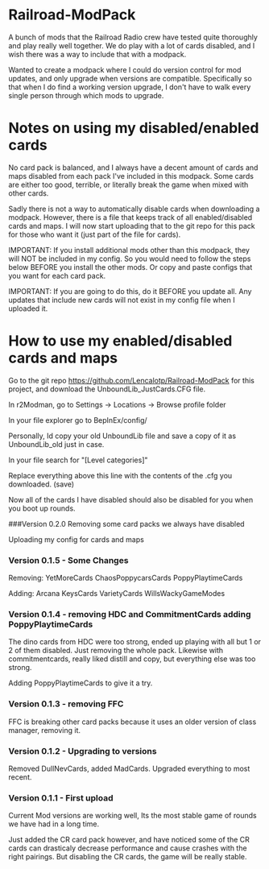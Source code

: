 # Railroad-ModPack
 A bunch of mods that the Railroad Radio crew have tested quite thoroughly and play really well together.
 We do play with a lot of cards disabled, and I wish there was a way to include that with a modpack.

 Wanted to create a modpack where I could do version control for mod updates, and only upgrade when versions are compatible. Specifically so that when I do find a working version upgrade, I don't have to walk every single person through which mods to upgrade.

# Notes on using my disabled/enabled cards
 No card pack is balanced, and I always have a decent amount of cards and maps disabled from each pack I've included in this modpack. Some cards are either too good, terrible, or literally break the game when mixed with other cards.

 Sadly there is not a way to automatically disable cards when downloading a modpack. However, there is a file that keeps track of all enabled/disabled cards and maps. I will now start uploading that to the git repo for this pack for those who want it (just part of the file for cards).

 IMPORTANT:
 If you install additional mods other than this modpack, they will NOT be included in my config. So you would need to follow the steps below BEFORE you install the other mods. Or copy and paste configs that you want for each card pack.

 IMPORTANT:
 If you are going to do this, do it BEFORE you update all. Any updates that include new cards will not exist in my config file when I uploaded it.

# How to use my enabled/disabled cards and maps
Go to the git repo https://github.com/Lencalotp/Railroad-ModPack for this project, and download the UnboundLib_JustCards.CFG file.

In r2Modman, go to Settings -> Locations -> Browse profile folder

In your file explorer go to BepInEx/config/

Personally, Id copy your old UnboundLib file and save a copy of it as UnboundLib_old just in case.

In your file search for "[Level categories]"

Replace everything above this line with the contents of the .cfg you downloaded. (save)

Now all of the cards I have disabled should also be disabled for you when you boot up rounds.

###Version 0.2.0
  Removing some card packs we always have disabled

  Uploading my config for cards and maps

### Version 0.1.5 - Some Changes
  Removing:
    YetMoreCards
    ChaosPoppycarsCards
    PoppyPlaytimeCards

  Adding:
   Arcana
   KeysCards
   VarietyCards
   WillsWackyGameModes

### Version 0.1.4 - removing HDC and CommitmentCards adding PoppyPlaytimeCards
  The dino cards from HDC were too strong, ended up playing with all but 1 or 2 of them disabled. Just removing the whole pack.
  Likewise with commitmentcards, really liked distill and copy, but everything else was too strong.

  Adding PoppyPlaytimeCards to give it a try.

### Version 0.1.3 - removing FFC
  FFC is breaking other card packs because it uses an older version of class manager, removing it.

### Version 0.1.2 - Upgrading to versions
  Removed DullNevCards, added MadCards. Upgraded everything to most recent.

### Version 0.1.1 - First upload
  Current Mod versions are working well, Its the most stable game of rounds we have had in a long time.

  Just added the CR card pack however, and have noticed some of the CR cards can drasticaly decrease performance and cause crashes with the right pairings. But disabling the CR cards, the game will be really stable.
